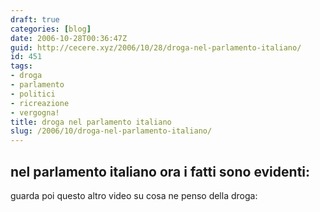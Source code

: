 ```yaml
---
draft: true
categories: [blog]
date: 2006-10-28T00:36:47Z
guid: http://cecere.xyz/2006/10/28/droga-nel-parlamento-italiano/
id: 451
tags:
- droga
- parlamento
- politici
- ricreazione
- vergogna!
title: droga nel parlamento italiano
slug: /2006/10/droga-nel-parlamento-italiano/
---
```


## nel parlamento italiano ora i fatti sono evidenti:

<div>
</div>

guarda poi questo altro video su cosa ne penso della droga:

<div>
</div>